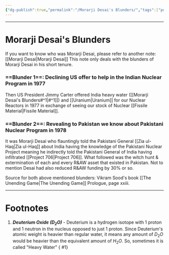 ```yaml
---
{"dg-publish":true,"permalink":"/Morarji Desai's Blunders/","tags":["politics"]}
---
```



---
# Morarji Desai's Blunders
If you want to know who was Morarji Desai, please refer to another note: [[Morarji Desai\|Morarji Desai]]
This note only deals with the blunders of Morarji Desai in his short tenure.
### ==Blunder 1==: Declining US offer to help in the Indian Nuclear Program in 1977
Then US President Jimmy Carter offered India heavy water ([[Morarji Desai's Blunders#^1\|#^1]]) and [[Uranium\|Uranium]] for our Nuclear Reactors in 1977 in exchange of seeing our stock of Nuclear [[Fissile Material\|Fissile Material]]. 

### ==Blunder 2==: Revealing to Pakistan we know about Pakistani Nuclear Program in 1978
It was Morarji Desai who flauntingly told the Pakistani General [[Zia ul-Haq\|Zia ul-Haq]] about India having the knowledge of the Pakistani Nuclear Project meaning he indirectly told the Pakistani General of India having infiltrated [[Project 706\|Project 706]].
What followed was the witch hunt & extermination of each and every R&AW asset that existed in Pakistan. Not to mention Desai had also reduced R&AW funding by 30% or so.

Source for both above mentioned blunders: Vikram Sood's book [[The Unending Game\|The Unending Game]] Prologue, page xxiii.

---
# Footnotes
1. ***Deuterium Oxide ($D_2O$)*** - Deuterium is a hydrogen isotope with 1 proton and 1 neutron in the nucleus opposed to just 1 proton. Since Deuterium's atomic weight is heavier than regular water, it means any amount of $D_2O$ would be heavier than the equivalent amount of $H_2O$. So, sometimes it is called "Heavy Water"
{ #1}
